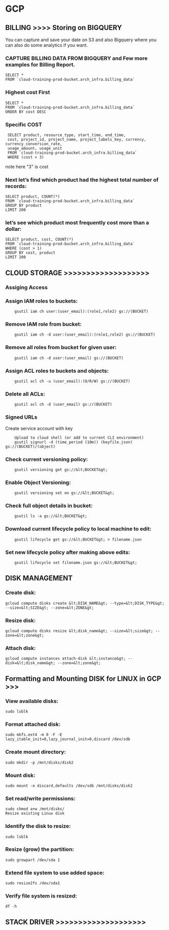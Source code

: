 # GCP

## BILLING >>>> Storing on BIGQUERY

You can capture and save your date on S3 and also Bigquery where you can also do some analytics if you want.

### CAPTURE BILLING DATA FROM BIGQUERY and Few more examples for Billing Report.
    SELECT *  
    FROM `cloud-training-prod-bucket.arch_infra.billing_data`

### Highest cost First 
    SELECT *  
    FROM `cloud-training-prod-bucket.arch_infra.billing_data`
    ORDER BY cost DESC
    
### Specific COST 

     SELECT product, resource_type, start_time, end_time,  
     cost, project_id, project_name, project_labels_key, currency, currency_conversion_rate,
     usage_amount, usage_unit
     FROM `cloud-training-prod-bucket.arch_infra.billing_data`
     WHERE (cost > 3)  

note here "3" is cost

### Next let’s find which product had the highest total number of records:

    SELECT product, COUNT(*)
    FROM `cloud-training-prod-bucket.arch_infra.billing_data`
    GROUP BY product
    LIMIT 200

###  let’s see which product most frequently cost more than a dollar:

    SELECT product, cost, COUNT(*)
    FROM `cloud-training-prod-bucket.arch_infra.billing_data`
    WHERE (cost > 1)
    GROUP BY cost, product
    LIMIT 200
    
## CLOUD STORAGE  >>>>>>>>>>>>>>>>>>>
### Assiging Access

### Assign IAM roles to buckets:

        gsutil iam ch user:(user_email):(role1,role2) gs://(BUCKET)

### Remove IAM role from bucket:

        gsutil iam ch -d user:(user_email):(role1,role2) gs://(BUCKET)

### Remove all roles from bucket for given user:

        gsutil iam ch -d user:(user_email) gs://(BUCKET)

### Assign ACL roles to buckets and objects:

        gsutil acl ch -u (user_email):(O/R/W) gs://(BUCKET)

### Delete all ACLs:

        gsutil acl ch -d (user_email) gs://(BUCKET)

### Signed URLs

Create service account with key
        
        Upload to cloud shell (or add to current CLI environment)
        gsutil signurl -d (time_period (10m)) (keyfile.json) gs://(BUCKET)/(object)

### Check current versioning policy:

        gsutil versioning get gs://&lt;BUCKET&gt;

### Enable Object Versioning:

        gsutil versioning set on gs://&lt;BUCKET&gt;

### Check full object details in bucket:

        gsutil ls -a gs://&lt;BUCKET&gt;

### Download current lifecycle policy to local machine to edit:

        gsutil lifecycle get gs://&lt;BUCKET&gt; > filename.json

### Set new lifecycle policy after making above edits:

        gsutil lifecycle set filename.json gs://&lt;BUCKET&gt;


## DISK MANAGEMENT

### Create disk:

    gcloud compute disks create &lt;DISK_NAME&gt; --type=&lt;DISK_TYPE&gt; --size=&lt;SIZE&gt; --zone=&lt;ZONE&gt;

### Resize disk:

    gcloud compute disks resize &lt;disk_name&gt; --size=&lt;size&gt; --zone=&lt;zone&gt;

### Attach disk:

    gcloud compute instances attach-disk &lt;instance&gt; --disk=&lt;disk_name&gt; --zone=&lt;zone&gt;

## Formatting and Mounting DISK for LINUX in GCP >>>
### View available disks:

    sudo lsblk
### Format attached disk:

    sudo mkfs.ext4 -m 0 -F -E lazy_itable_init=0,lazy_journal_init=0,discard /dev/sdb
### Create mount directory:

    sudo mkdir -p /mnt/disks/disk2
### Mount disk:

    sudo mount -o discard,defaults /dev/sdb /mnt/disks/disk2

### Set read/write permissions:

    sudo chmod a+w /mnt/disks/
    Resize existing Linux disk
    
### Identify the disk to resize:

    sudo lsblk

### Resize (grow) the partition:

    sudo growpart /dev/sda 1

### Extend file system to use added space:

    sudo resize2fs /dev/sda1
### Verify file system is resized:

    df -h 



 ## STACK DRIVER >>>>>>>>>>>>>>>>>>>>
